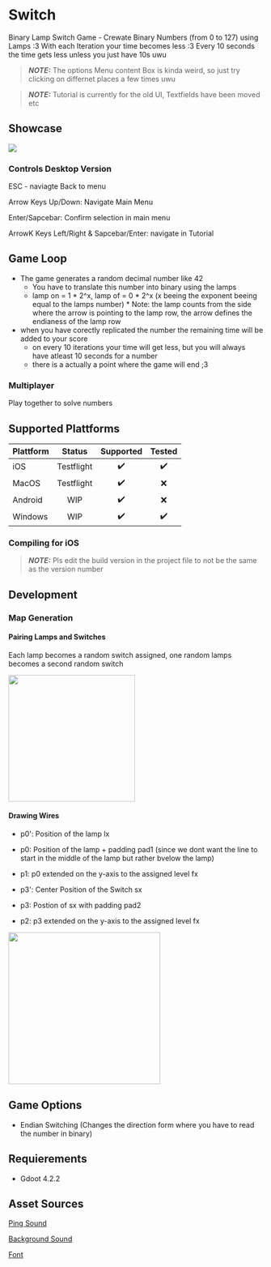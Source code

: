 # Switch
Binary Lamp Switch Game - Crewate Binary Numbers (from 0 to 127) using Lamps :3
With each Iteration your time becomes less :3 Every 10 seconds the time gets less unless you just have 10s uwu

> **_NOTE:_**  The options Menu content Box is kinda weird, so just try clicking on differnet places a few times uwu

> **_NOTE:_**  Tutorial is currently for the old UI, Textfields have been moved etc

## Showcase
<img src="https://kiarar.moe/images/Switch/game.png">

### Controls Desktop Version
ESC - naviagte Back to menu

Arrow Keys Up/Down: Navigate Main Menu

Enter/Sapcebar: Confirm selection in main menu

ArrowK Keys Left/Right & Sapcebar/Enter: navigate in Tutorial


## Game Loop
* The game generates a random decimal number like 42
  * You have to translate this number into binary using the lamps
  * lamp on = 1 * 2^x, lamp of = 0 * 2^x (x beeing the exponent beeing equal to the lamps number)
		* Note: the lamp counts from the side where the arrow is pointing to the lamp row, the arrow defines the endianess of the lamp row
* when you have corectly replicated the number the remaining time will be added to your score
  * on every 10 iterations your time will get less, but you will always have atleast 10 seconds for a number  
  * there is a actually a point where the game will end ;3
 
### Multiplayer
Play together to solve numbers
	
## Supported Plattforms
| Plattform         | Status | Supported | Tested |
|--------------|:-----:| :----: | :----: |
| iOS | Testflight | :heavy_check_mark: | :heavy_check_mark:
| MacOS      |  Testflight | :heavy_check_mark:| :x:
| Android |  WIP  | :heavy_check_mark: | :x:
| Windows      |  WIP | :heavy_check_mark:| :heavy_check_mark:

### Compiling for iOS
> **_NOTE:_**  Pls edit the build version in the project file to not be the same as the version number

## Development
### Map Generation
#### Pairing Lamps and Switches
Each lamp becomes a random switch assigned, one random lamps becomes a second random switch

<img src="https://kiarar.moe/images/Switch/map2.png" height= 250>

#### Drawing Wires
* p0': Position of the lamp lx
* p0: Position of the lamp + padding pad1 (since we dont want the line to start in the middle of the lamp but rather bvelow the lamp)
* p1: p0 extended on the y-axis to the assigned level fx

* p3': Center Position of the Switch sx
* p3: Postion of sx with padding pad2
* p2: p3 extended on the y-axis to the assigned level fx

<img src="https://kiarar.moe/images/Switch/map1.png" height= 300>

## Game Options
* Endian Switching (Changes the direction form where you have to read the number in binary)

## Requierements
* Gdoot 4.2.2

## Asset Sources
[Ping Sound](https://pixabay.com/sound-effects/ping-82822/)

[Background Sound](https://pixabay.com/sound-effects/daylight-14872/)

[Font](http://www.pentacom.jp/pentacom/bitfontmaker2/gallery/?id=646)

